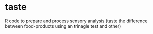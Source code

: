 # taste
R code to prepare and process sensory analysis (taste the difference between food-products using an trinagle test and other)
